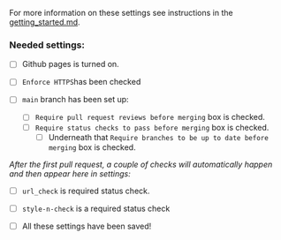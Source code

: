 
For more information on these settings see instructions in the [getting_started.md](./getting_started.md#recommended-repository-settings).

### Needed settings:

- [ ] Github pages is turned on.
- [ ] `Enforce HTTPS`has been checked   

- [ ] `main` branch has been set up:
  - [ ] `Require pull request reviews before merging` box is checked.
  - [ ] `Require status checks to pass before merging` box is checked.
    - [ ] Underneath that `Require branches to be up to date before merging` box is checked.

_After the first pull request, a couple of checks will automatically happen and then appear here in settings:_

- [ ] `url_check` is required status check.
- [ ] `style-n-check` is a required status check

- [ ] All these settings have been saved!

